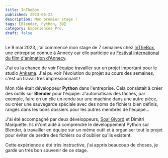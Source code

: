 ```yaml
---
title: InTheBox
published: 2023-06-23
description: Mon premier stage !
tags: [Blender, Python, 3D]
category: Experiences Pro.
draft: false
---
```


<!-- # InTheBox -->

Le 9 mai 2023, j'ai commencé mon stage de 7 semaines chez [InTheBox](https://inthebox.pro), une entreprise connue à Annecy car elle participe au [Festival international du film d'animation d'Annecy](https://www.annecyfestival.com).

J'ai eu la chance de voir l'équipe travailler sur un projet important pour le studio [Ankama](https://www.ankama.com/fr). J'ai pu voir l'évolution du projet au cours des semaines, c'est un travail très impressionnant !

Mon rôle était développeur **Python** dans l'entreprise. Cela consistait à créer des outils sur **Blender** pour l'équipe. J'automatisais des tâches, par exemple, faire en un clic un rendu sur une machine dans une autre pièce, ou créer une sauvegarde spéciale avec des noms de fichiers bien définis, rangés dans les bons dossiers pour les autres membres de l'équipe...

J'ai été accompagné par deux développeurs, [Soal Givord](https://www.linkedin.com/in/soal-givord-a9817224/?originalSubdomain=fr) et Dimitri Marquette. Ils m'ont aidé à comprendre le développement Python sur Blender, à travailler en équipe sur un même outil et à organiser tout le projet pour éviter de perdre des fichiers ou d'oublier qu'ils existent.

Cette expérience a été très instructive, j'ai appris beaucoup de choses, je garde un très bon souvenir de ce stage.
